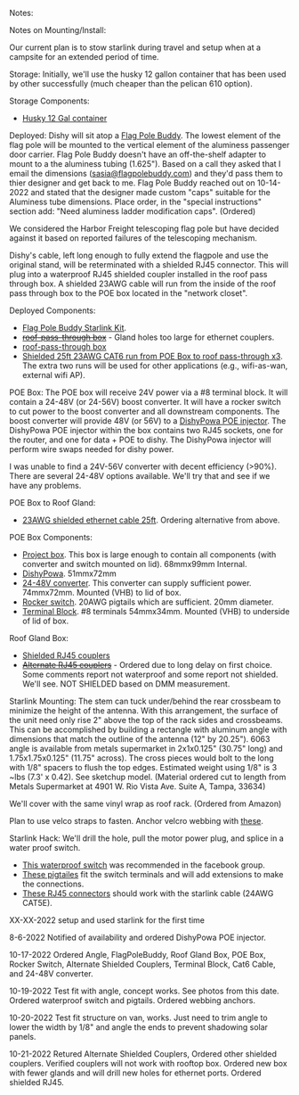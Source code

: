 Notes:


Notes on Mounting/Install:

Our current plan is to stow starlink during travel and setup when at a campsite for an extended period of time.

Storage: Initially, we'll use the husky 12 gallon container that has been used by other successfully (much cheaper than the pelican 610 option).

Storage Components:
* [Husky 12 Gal container]()

Deployed:
Dishy will sit atop a [Flag Pole Buddy](https://flagpolebuddy.com/ols/products/httpsflagpolebuddycomolsproductshttpsflagpolebuddycomolsproductsstarlink-kit-2nd-generation).  The lowest element of the flag pole will be mounted to the vertical element of the aluminess passenger door carrier.  Flag Pole Buddy doesn't have an off-the-shelf adapter to mount to a the aluminess tubing (1.625").  Based on a call they asked that I email the dimensions (sasia@flagpolebuddy.com) and they'd pass them to thier designer and get back to me. Flag Pole Buddy reached out on 10-14-2022 and stated that the designer made custom "caps" suitable for the Aluminess tube dimensions.  Place order, in the "special instructions" section add: "Need aluminess ladder modification caps". (Ordered)

We considered the Harbor Freight telescoping flag pole but have decided against it based on reported failures of the telescoping mechanism.

Dishy's cable, left long enough to fully extend the flagpole and use the original stand, will be reterminated with a shielded RJ45 connector.  This will plug into a waterproof RJ45 shielded coupler installed in the roof pass through box.  A shielded 23AWG cable will run from the inside of the roof pass through box to the POE box located in the "network closet".

Deployed Components:
* [Flag Pole Buddy Starlink Kit](https://flagpolebuddy.com/ols/products/httpsflagpolebuddycomolsproductshttpsflagpolebuddycomolsproductsstarlink-kit-2nd-generation).
* [~~roof-pass-through box~~](https://www.amazon.com/gp/product/B089LLX8RK/) - Gland holes too large for ethernet couplers.
* [roof-pass-through box](https://www.amazon.com/gp/product/B08K79YJNJ/)
* [Shielded 25ft 23AWG CAT6 run from POE Box to roof pass-through x3](https://www.amazon.com/Ethernet-IMONTA-Resistant-Waterproof-Buried-able/dp/B0714FJBTW/).  The extra two runs will be used for other applications (e.g., wifi-as-wan, external wifi AP).


POE Box:
The POE box will receive 24V power via a #8 terminal block.  It will contain a 24-48V (or 24-56V) boost converter.  It will have a rocker switch to cut power to the boost converter and all downstream components.  The boost converter will provide 48V (or 56V) to a [DishyPowa POE injector](https://dishypowa.com/).  The DishyPowa POE injector within the box contains two RJ45 sockets, one for the router, and one for data + POE to dishy.  The DishyPowa injector will perform wire swaps needed for dishy power.  

I was unable to find a 24V-56V converter with decent efficiency (>90%).  There are several 24-48V options available.  We'll try that and see if we have any problems.

POE Box to Roof Gland:
* [23AWG shielded ethernet cable 25ft](https://www.amazon.com/GearIT-Cat6-Outdoor-Ethernet-Cable/dp/B0874799NB?th=1). Ordering alternative from above.

POE Box Components:
* [Project box](https://www.amazon.com/LeMotech-Stainless-Waterproof-Electrical-Electronics/dp/B09T6NFRXH/?th=1).  This box is large enough to contain all components (with converter and switch mounted on lid).  68mmx99mm Internal.
* [DishyPowa](https://dishypowa.com/). 51mmx72mm
* [24-48V converter](https://www.amazon.com/gp/product/B089M7FVLJ/).  This converter can supply sufficient power. 74mmx72mm.  Mounted (VHB) to lid of box.
* [Rocker switch](https://www.amazon.com/gp/product/B08R5PLDBP/?th=1). 20AWG pigtails which are sufficient. 20mm diameter.
* [Terminal Block](https://www.amazon.com/Blue-Sea-Systems-Circuit-Terminal/dp/B0000AZ6TZ/ref=sr_1_1?crid=6CQF0J3PKDX9&keywords=2502%2Bblue%2Bsea&qid=1665509883&qu=eyJxc2MiOiIwLjg4IiwicXNhIjoiMC4wMCIsInFzcCI6IjAuMDAifQ%3D%3D&s=industrial&sprefix=2502%2Bblue%2Bsea%2Cindustrial%2C138&sr=1-1&th=1&psc=1).  #8 terminals 54mmx34mm.  Mounted (VHB) to underside of lid of box.

Roof Gland Box:
* [Shielded RJ45 couplers](https://www.amazon.com/gp/product/B09XM37H79/)
* [~~Alternate RJ45 couplers~~](https://www.amazon.com/gp/product/B08CDD2BRF) - Ordered due to long delay on first choice.  Some comments report not waterproof and some report not shielded.  We'll see.  NOT SHIELDED based on DMM measurement.


Starlink Mounting:
The stem can tuck under/behind the rear crossbeam to minimize the height of the antenna.  With this arrangement, the surface of the unit need only rise 2" above the top of the rack sides and crossbeams.  This can be accomplished by building a rectangle with aluminum angle with dimensions that match the outline of the antenna (12" by 20.25").  6063 angle is available from metals supermarket in 2x1x0.125" (30.75" long) and 1.75x1.75x0.125" (11.75" across).  The cross pieces would bolt to the long with 1/8" spacers to flush the top edges.  Estimated weight using 1/8" is 3 ~lbs (7.3' x 0.42).  See sketchup model.  (Material ordered cut to length from Metals Supermarket at 4901 W. Rio Vista Ave. Suite A, Tampa, 33634)

We'll cover with the same vinyl wrap as roof rack. (Ordered from Amazon)

Plan to use velco straps to fasten.  Anchor velcro webbing with [these](https://www.mcmaster.com/8030T11/).

Starlink Hack:
We'll drill the hole, pull the motor power plug, and splice in a water proof switch.
* [This waterproof switch](https://www.amazon.com/dp/B008DG86SQ) was recommended in the facebook group.
* [These pigtailes](https://www.amazon.com/dp/B08F784R9W) fit the switch terminals and will add extensions to make the connections.
* [These RJ45 connectors](https://www.amazon.com/gp/product/B07K6DDVV1/) should work with the starlink cable (24AWG CAT5E).

XX-XX-2022
setup and used starlink for the first time

8-6-2022
Notified of availability and ordered DishyPowa POE injector.

10-17-2022
Ordered Angle, FlagPoleBuddy, Roof Gland Box, POE Box, Rocker Switch, Alternate Shielded Couplers, Terminal Block, Cat6 Cable, and 24-48V converter.

10-19-2022
Test fit with angle, concept works.  See photos from this date.
Ordered waterproof switch and pigtails.
Ordered webbing anchors.

10-20-2022
Test fit structure on van, works.  Just need to trim angle to lower the width by 1/8" and angle the ends to prevent shadowing solar panels.

10-21-2022
Retured Alternate Shielded Couplers, Ordered other shielded couplers.  Verified couplers will not work with rooftop box.  Ordered new box with fewer glands and will drill new holes for ethernet ports.
Ordered shielded RJ45.